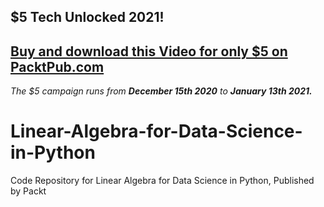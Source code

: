 ## $5 Tech Unlocked 2021!
[Buy and download this Video for only $5 on PacktPub.com](https://www.packtpub.com/product/linear-algebra-for-data-science-in-python-video/9781839214219)
-----
*The $5 campaign         runs from __December 15th 2020__ to __January 13th 2021.__*

# Linear-Algebra-for-Data-Science-in-Python
Code Repository for Linear Algebra for Data Science in Python, Published by Packt
